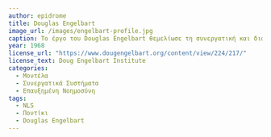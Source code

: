 ```yaml
---
author: epidrome
title: Douglas Engelbart 
image_url: /images/engelbart-profile.jpg
caption: Το έργο του Douglas Engelbart θεμελίωσε τη συνεργατική και διαδραστική χρήση των πληροφοριακών συστήματων, αλλά το όραμα για την επαύξηση της ανθρώπινης νοημοσύνης με πολύπλοκα συστήματα διάδρασης αντικαταστάθηκε από τη βολικότητα της καθημερινής ευχρηστίας. 
year: 1968 
license_url: "https://www.dougengelbart.org/content/view/224/217/" 
license_text: Doug Engelbart Institute 
categories:
  - Μοντέλα 
  - Συνεργατικά Συστήματα 
  - Επαυξημένη Νοημοσύνη
tags:
  - NLS
  - Ποντίκι
  - Douglas Engelbart
---
```

